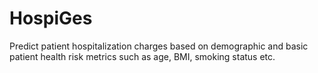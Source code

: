 # HospiGes

Predict patient hospitalization charges based on demographic and basic patient health risk metrics such as age, BMI, smoking status etc.